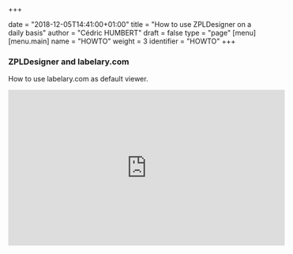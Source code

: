 +++

date = "2018-12-05T14:41:00+01:00"
title = "How to use ZPLDesigner on a daily basis"
author = "Cédric HUMBERT"
draft = false
type = "page"
[menu]
     [menu.main]
        name = "HOWTO"
        weight = 3
        identifier = "HOWTO"
+++


<div class="empty-sep"></div>
<div class="gray-box">
	<div>
		<h3 class="boxtitle">ZPLDesigner and labelary.com</h3>
        <p>How to use labelary.com as default viewer.</p>
    </div>
    <div class="col col-6 item">
		<div style="width: 100%; text-align: right;">
			<iframe width="560" height="315" src="https://www.youtube.com/embed/JGJEOUubO40" frameborder="0" allow="accelerometer; autoplay; encrypted-media; gyroscope; picture-in-picture" allowfullscreen></iframe>
		</div>
	</div>
</div>

<div class="empty-sep"></div>
